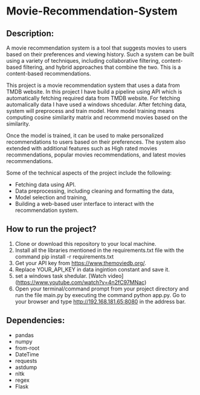 # Movie-Recommendation-System


## Description:
A movie recommendation system is a tool that suggests movies to users based on their preferences and viewing history. Such a system can be built using a variety of techniques, including collaborative filtering, content-based filtering, and hybrid approaches that combine the two. This is a content-based recommendations.

This project is a movie recommendation system that uses a data from TMDB website. In this project I have build a pipeline using API which is automatically fetching required data from TMDB website. For fetching automalically data I have used a windows shcedular. After fetching data, system will preprocess and train model. Here model training means computing cosine similarity matrix and recommend movies based on the similarity.

Once the model is trained, it can be used to make personalized recommendations to users based on their preferences. The system also extended with additional features such as High rated movies recommendations, popular movies recommendations, and latest movies recommendations.

Some of the technical aspects of the project include the following:

- Fetching data using API.
- Data preprocessing, including cleaning and formatting the data,
- Model selection and training,
- Building a web-based user interface to interact with the recommendation system.

## How to run the project?
1) Clone or download this repository to your local machine.
2) Install all the libraries mentioned in the requirements.txt file with the command pip install -r requirements.txt
3) Get your API key from https://www.themoviedb.org/.
4) Replace YOUR_API_KEY in data ingintion constant and save it.
5) set a windows task shedular. [Watch video] (https://www.youtube.com/watch?v=4n2fC97MNac) 
5) Open your terminal/command prompt from your project directory and run the file main.py by executing the command python app.py.
Go to your browser and type http://192.168.181.65:8080  in the address bar.

## Dependencies:
- pandas
- numpy
- from-root
- DateTime
- requests
- astdump
- nltk
- regex
- Flask

